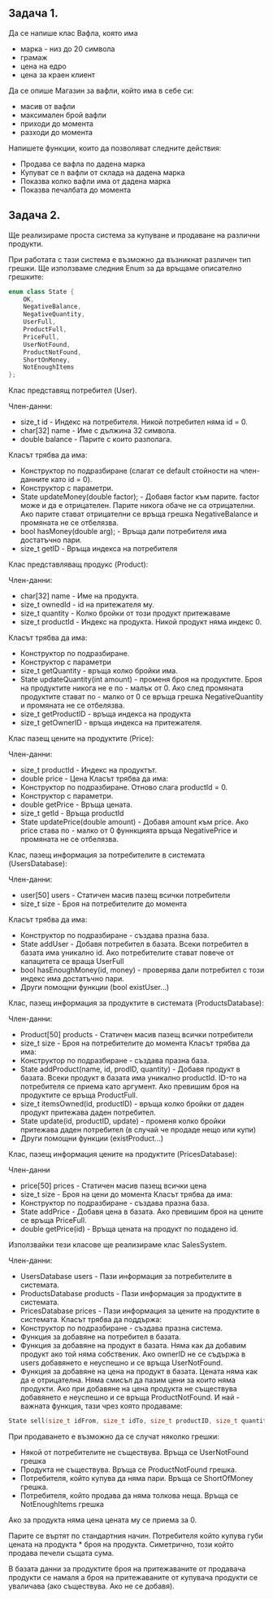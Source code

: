 ## Задача 1. 
Да се напише клас Вафла, която има

* марка - низ до 20 символа
* грамаж
* цена на едро
* цена за краен клиент

Да се опише Магазин за вафли, който има в себе си:

* масив от вафли
* максимален брой вафли
* приходи до момента
* разходи до момента

Напишете функции, които да позволяват следните действия:

* Продава се вафла по дадена марка
* Купуват се n вафли от склада на дадена марка
* Показва колко вафли има от дадена марка
* Показва печалбата до момента

## Задача 2. 
Ще реализираме проста система за купуване и продаване на различни продукти.

При работата с тази система е възможно да възникнат различен тип грешки. Ще използваме следния Enum за да връщаме описателно грешките:

``` c++
enum class State {
    OK,
    NegativeBalance,
    NegativeQuantity,
    UserFull,
    ProductFull,
    PriceFull,
    UserNotFound,
    ProductNotFound,
    ShortOnMoney,
    NotEnoughItems
};
```
Клас представящ потребител (User).

Член-данни:
* size_t id - Индекс на потребителя. Никой потребител няма id = 0.
* char[32] name - Име с дължина 32 символа.
* double balance - Парите с които разполага.

Класът трябва да има:
* Конструктор по подразбиране (слагат се default стойности на член-данните като id = 0).
* Конструктор с параметри.
* State updateMoney(double factor); - Добавя factor към парите. factor може и да е отрицателен. Парите никога обаче не са отрицателни. Ако парите стават отрицателни се връща грешка  NegativeBalance и промяната не се отбелязва.
* bool hasMoney(double arg); - Връща дали потребителя има достатъчно пари.
* size_t getID - Връща индекса на потребителя

Клас представляващ продукс (Product):

Член-данни:
* char[32] name - Име на продукта.
* size_t ownedId - id на притежателя му.
* size_t quantity - Колко бройки от този продукт притежаваме
* size_t productId - Индекс на продукта. Никой продукт няма индекс 0.

Класът трябва да има:
* Конструктор по подразбиране.
* Конструктор с параметри
* size_t getQuantity - връща колко бройки има.
* State updateQuantity(int amount) - променя броя на продуктите. Броя на продуктите никога не е по - малък от 0. Ако след промяната продуктите стават по - малко от 0 се връща грешка 
NegativeQuantity и промяната не се отбелязва.
* size_t getProductID - връща индекса на продукта
* size_t getOwnerID - връща индекса на притежателя.

Клас пазещ цените на продуктите (Price):

Член-данни:
* size_t productId - Индекс на продуктът.
* double price - Цена
Класът трябва да има:
* Конструктор по подразбиране. Отново слага productId = 0.
* Конструктор с параметри.
* double getPrice - Връща цената.
* size_t getId - Връща productId
* State updatePrice(double amount) - Добавя amount към price. Ако price става по - малко от 0 фуннкцията връща NegativePrice и промяната не се отбелязва.

Клас, пазещ информация за потребителите в системата (UsersDatabase):

Член-данни:
* user[50] users - Статичен масив пазещ всички потребители
* size_t size - Броя на потребителите до момента

Класът трябва да има:
* Конструктор по подразбиране - създава празна база.
* State addUser - Добавя потребител в базата. Всеки потребител в базата има уникално id. Ако потребителите стават повече от капацитета се враща UserFull
* bool hasEnoughMoney(id, money) - проверява дали потребител с този индекс има достатъчно пари.
* Други помощни функции (bool existUser...)

Клас, пазещ информация за продуктите в системата (ProductsDatabase):

Член-данни:
* Product[50] products - Статичен масив пазещ всички потребители
* size_t size - Броя на потребителите до момента
Класът трябва да има:
* Конструктор по подразбиране - създава празна база.
* State addProduct(name, id, prodID, quantity) - Добавя продукт в базата. Всеки продукт в базата има уникално productId. ID-то на потребителя се приема като аргумент. Ако превишим броя на продуктите се връща ProductFull.
* size_t itemsOwned(id, productID) - връща колко бройки от даден продукт притежава даден потребител.
* State update(id, productID, update) - променя колко бройки притежава даден потребител (в случай че продаде нещо или купи)
* Други помощни функции (existProduct...)

Клас, пазещ информация цените на продуктите (PricesDatabase):

Член-данни
* price[50] prices - Статичен масив пазещ всички цена
* size_t size - Броя на цени до момента
Класът трябва да има:
* Конструктор по подразбиране - създава празна база.
* State addPrice - Добавя цена в базата. Ако превишим броя на цените се връща PriceFull.
* double getPrice(id) - Връща цената на продукт по подадено id.

Използвайки тези класове ще реализираме клас SalesSystem.

Член-данни:
* UsersDatabase users - Пази информация за потребителите в системата.
* ProductsDatabase products - Пази информация за продуктите в системата.
* PricesDatabase prices - Пази информация за цените на продуктите в системата.
Класът трябва да поддържа:
* Конструктор по подразбиране - създава празна система.
* Функция за добавяне на потребител в базата.
* Функция за добавяне на продукт в базата. Няма как да добавим продукт ако той няма собственик. Ако ownerID не се съдържа в users добавянето е неуспешно и се връща UserNotFound.
* Функция за добавяне на цена на продукт в базата. Цената няма как да е отрицателна. Няма смисъл да пазим цени за които няма продукти. Ако при добавяне на цена продукта не съществува добавянето е неуспешно и се връща ProductNotFound.
И най - важната функция, тази чрез която продаваме:

```c++
State sell(size_t idFrom, size_t idTo, size_t productID, size_t quantity)
```

При продаването е възможно да се случат няколко грешки:

* Някой от потребителите не съществува. Връща се UserNotFound грешка
* Продукта не съществува. Връща се ProductNotFound грешка.
* Потребителя, който купува да няма пари. Връща се ShortOfMoney грешка.
* Потребителя, който продава да няма толкова неща. Връща се NotEnoughItems грешка

Ако за продукта няма цена цената му се приема за 0.

Парите се въртят по стандартния начин. Потребителя който купува губи цената на продукта * броя на продукта. Симетрично, този който продава печели същата сума.

В базата данни за продуктите броя на притежаваните от продавача продукти се намаля а броя на притежаваните от купувача продукти се уваличава (ако съществува. Ако не се добавя).